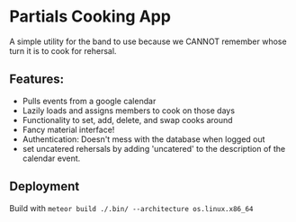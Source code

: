 # Partials Cooking App

A simple utility for the band to use because we CANNOT remember whose turn it is to cook for rehersal.

## Features:
 - Pulls events from a google calendar
 - Lazily loads and assigns members to cook on those days
 - Functionality to set, add, delete, and swap cooks around
 - Fancy material interface!
 - Authentication: Doesn't mess with the database when logged out
 - set uncatered rehersals by adding 'uncatered' to the description of the calendar event.

 ## Deployment

 Build with `meteor build ./.bin/ --architecture os.linux.x86_64`
